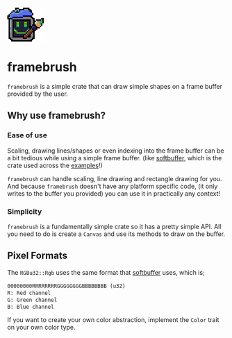 ![](assets/frame_brush.png)
# framebrush
`framebrush` is a simple crate that can draw simple shapes on a frame buffer provided by the user.
 

## Why use framebrush?

### Ease of use
Scaling, drawing lines/shapes or even indexing into the frame buffer can be a bit tedious while using a simple frame buffer. (like [softbuffer](https://github.com/rust-windowing/softbuffer), which is the crate used across the [examples](https://github.com/serd223/framebrush/tree/master/examples)!)

`framebrush` can handle scaling, line drawing and rectangle drawing for you. And because `framebrush` doesn't have any platform specific code, (it only writes to the buffer you provided) you can use it in practically any context!

### Simplicity
`framebrush` is a fundamentally simple crate so it has a pretty simple API. All you need to do is create a `Canvas` and use its methods to draw on the buffer.


## Pixel Formats
The `RGBu32::Rgb` uses the same format that [softbuffer](https://github.com/rust-windowing/softbuffer) uses, which is;

```
00000000RRRRRRRRGGGGGGGGBBBBBBBB (u32)
R: Red channel
G: Green channel
B: Blue channel
```

If you want to create your own color abstraction, implement the `Color` trait on your own color type.
